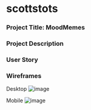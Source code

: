 # scottstots

### Project Title: MoodMemes

### Project Description

### User Story

### Wireframes

Desktop
![image](https://user-images.githubusercontent.com/30813052/184045597-75f7be47-8d2e-4874-a3bc-c67f0aaba89c.png)

Mobile
![image](https://user-images.githubusercontent.com/30813052/184045610-86492e09-7763-4cd1-9509-2605eda2883c.png)
